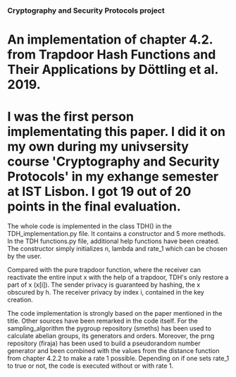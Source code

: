 ### Cryptography and Security Protocols project
# An implementation of chapter 4.2. from Trapdoor Hash Functions and Their Applications by Döttling et al. 2019.
# I was the first person implementating this paper. I did it on my own during my univsersity course 'Cryptography and Security Protocols' in my exhange semester at IST Lisbon. I got 19 out of 20 points in the final evaluation.

The whole code is implemented in the class TDH() in the TDH_implementation.py file. It contains a constructor and 5 more methods. In the TDH functions.py file, additional help functions have been created. The constructor simply initializes n, lambda and rate_1 which can be chosen by the user.

Compared with the pure trapdoor function, where the receiver can reactivate the entire input x with the help of a trapdoor, TDH's only restore a part of x (x[i]). The sender privacy is guaranteed by hashing, the x obscured by h. The receiver privacy by index i, contained in the key creation.

The code implementation is strongly based on the paper mentioned in the title. Other sources have been remarked in the code itself. For the sampling_algorithm the pygroup repository (smeths) has been used to calculate abelian groups, its generators and orders. Moreover, the prng repository (firaja) has been used to build a pseudorandom number generator and been combined with the values from the distance function from chapter 4.2.2 to make a rate 1 possible. Depending on if one sets rate_1 to true or not, the code is executed without or with rate 1.

